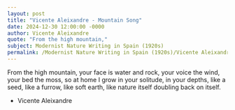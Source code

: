 ```yaml
---
layout: post
title: "Vicente Aleixandre - Mountain Song"
date: 2024-12-30 12:00:00 -0000
author: Vicente Aleixandre
quote: "From the high mountain,"
subject: Modernist Nature Writing in Spain (1920s)
permalink: /Modernist Nature Writing in Spain (1920s)/Vicente Aleixandre/Vicente Aleixandre - Mountain Song
---
```


From the high mountain,
your face is water and rock,
your voice the wind,
your bed the moss,
so at home I grow
in your solitude, in your depths,
like a seed, like a furrow,
like soft earth,
like nature itself doubling back on itself.

- Vicente Aleixandre
